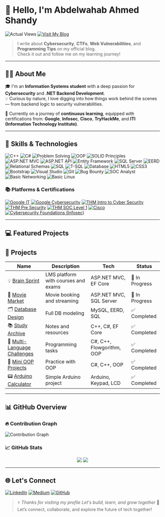 # 👋 Hello, I'm Abdelwahab Ahmed Shandy

![Actual Views](https://komarev.com/ghpvc/?username=abdelwahab-ahmed-shandy&color=blue) [![Visit My Blog](https://img.shields.io/badge/Visit%20My%20Blog-2962FF?style=flat-square&logo=hashnode&logoColor=white)](https://abdelwahabshandy.hashnode.dev)
> I write about **Cybersecurity**, **CTFs**, **Web Vulnerabilities**, and **Programming Tips** on my official blog.  
> Check it out and follow me on my learning journey!

---

## 🧑‍💻 About Me

🎓 I'm an **Information Systems student** with a deep passion for **Cybersecurity** and **.NET Backend Development**.  
💡 Curious by nature, I love digging into how things work behind the scenes — from backend logic to security vulnerabilities.

🎯 Currently on a journey of **continuous learning**, equipped with certifications from:
**Google**, **Infosec**, **Cisco**, **TryHackMe**, and **ITI (Information Technology Institute)**.

---

## 💼 Skills & Technologies

![C++](https://img.shields.io/badge/C++-00599C?logo=c%2B%2B&logoColor=white)
![C#](https://img.shields.io/badge/C%23-68217A?logo=csharp&logoColor=white)
![Problem Solving](https://img.shields.io/badge/Problem%20Solving-FF4500?logo=lightbulb&logoColor=white)
![OOP](https://img.shields.io/badge/OOP-228B22?logo=oop&logoColor=white)
![SOLID Principles](https://img.shields.io/badge/SOLID-0078D4?logo=dotnet&logoColor=white)
![ASP.NET MVC](https://img.shields.io/badge/ASP.NET%20MVC-512BD4?logo=dotnet&logoColor=white)
![ASP.NET API](https://img.shields.io/badge/ASP.NET%20API-512BD4?logo=dotnet&logoColor=white)
![Entity Framework](https://img.shields.io/badge/Entity%20Framework-1572B6?logo=ef&logoColor=white)
![SQL Server](https://img.shields.io/badge/SQL%20Server-B7312C?logo=microsoftsqlserver&logoColor=white)
![EERD](https://img.shields.io/badge/EERD-4B8BBE?logo=diagram&logoColor=white)
![Relational Schemas](https://img.shields.io/badge/Relational%20Schemas-16A085?logo=table&logoColor=white)
![SQL](https://img.shields.io/badge/SQL-4479A1?logo=sql&logoColor=white)
![T-SQL](https://img.shields.io/badge/T--SQL-CC2927?logo=microsoftsqlserver&logoColor=white)
![Database](https://img.shields.io/badge/Database-F39C12?logo=database&logoColor=white)
![HTML5](https://img.shields.io/badge/HTML5-FF5722?logo=html5&logoColor=white)
![CSS3](https://img.shields.io/badge/CSS3-2965F1?logo=css3&logoColor=white)
![Bootstrap](https://img.shields.io/badge/Bootstrap-7952B3?logo=bootstrap&logoColor=white)
![Visual Studio](https://img.shields.io/badge/Visual%20Studio-5C2D91?logo=visualstudio&logoColor=white)
![Git](https://img.shields.io/badge/Git-F05032?logo=git&logoColor=white)
![Bug Bounty](https://img.shields.io/badge/Bug%20Bounty-FFD700?logo=bugcrowd&logoColor=black)
![SOC Analyst](https://img.shields.io/badge/SOC%20Analyst-6C757D?logo=shield&logoColor=white)
![Basic Networking](https://img.shields.io/badge/Networking-1F618D?logo=network-wired&logoColor=white)
![Basic Linux](https://img.shields.io/badge/Linux-FCC624?logo=linux&logoColor=black)

### 📚 Platforms & Certifications

[![Google IT](https://img.shields.io/badge/Google%20IT-4285F4?logo=google&logoColor=white)](https://www.coursera.org/account/accomplishments/specialization/certificate/Q3VLSMMTT92Q)
[![Google Cybersecurity](https://img.shields.io/badge/Google%20Cybersecurity-4285F4?logo=google&logoColor=white)](https://www.coursera.org/account/accomplishments/specialization/certificate/S8WNUGABPSRE)
[![THM Intro to Cyber Security](https://img.shields.io/badge/Intro%20to%20Cyber%20Security-88CC14?logo=tryhackme&logoColor=white)](https://tryhackme-certificates.s3-eu-west-1.amazonaws.com/THM-Y8OSU58WFX.png)
[![THM Pre Security](https://img.shields.io/badge/Pre%20Security-88CC14?logo=tryhackme&logoColor=white)](https://tryhackme-certificates.s3-eu-west-1.amazonaws.com/THM-KMB2V4BNQ7.png)
[![THM SOC Level 1](https://img.shields.io/badge/SOC%20Level%201-88CC14?logo=tryhackme&logoColor=white)](https://tryhackme-certificates.s3-eu-west-1.amazonaws.com/THM-3SQBPBNHY6.png)
[![Cisco](https://img.shields.io/badge/Cisco-1BA0D7?logo=cisco&logoColor=white)](https://www.credly.com/badges/c909386b-3c65-476c-90fd-732bbeda98d9/linked_in_profile)
[![Cybersecurity Foundations (Infosec)](https://img.shields.io/badge/Cybersecurity%20Foundations-5E3AA0?logo=security&logoColor=white)](https://www.coursera.org/account/accomplishments/specialization/certificate/TDLQWLASGRSV)

---

## 💻 Featured Projects

## 🚀 Projects

| Name | Description | Tech | Status |
|------|-------------|------|--------|
| 💡 [Brain Sprint](https://github.com/abdelwahab-ahmed-shandy/Brain-Sprint) | LMS platform with courses and exams | ASP.NET MVC, EF Core | 🚧 In Progress |
| 🎥 [Movie Market](https://github.com/abdelwahab-ahmed-shandy/MovieMarket) | Movie booking and streaming | ASP.NET MVC, SQL Server | 🚧 In Progress |
| 🗂️ [Database Design](https://github.com/Abdelwahab-Shandy/Database-Design-with-ERD-EERD-Relational-Schemas-SQL-Implementation) | Full DB modeling | MySQL, EERD, SQL | ✅ Completed |
| 📚 [Study Archive](https://github.com/abdelwahab-ahmed-shandy/My-Study-Archive) | Notes and resources | C++, C#, EF Core | ✅ Completed |
| 🧠 [Multi-Language Challenges](https://github.com/abdelwahab-ahmed-shandy/Programming-Challenges-Multi-Language) | Programming tasks | C#, C++, Flowgorithm, OOP | ✅ Completed |
| 🧩 [Mini OOP Projects](https://github.com/Abdelwahab-Shandy/CSharp-OOP-Mini-Projects) | Practice with OOP | C#, C++, OOP | ✅ Completed |
| 📟 [Arduino Calculator](https://github.com/abdelwahab-ahmed-shandy/Arduino-Calculator-4x4-Keypad-LCD) | Simple Arduino project | Arduino, Keypad, LCD | ✅ Completed |

---

## 📊 GitHub Overview

### 🔥 Contribution Graph
![Contribution Graph](https://github-readme-activity-graph.vercel.app/graph?username=abdelwahab-ahmed-shandy&theme=radical)

### 📈 GitHub Stats  
<div align="center">
  <img src="https://github-readme-stats.vercel.app/api?username=abdelwahab-ahmed-shandy&show_icons=true&theme=radical" />
  <img src="https://github-readme-stats.vercel.app/api/top-langs/?username=abdelwahab-ahmed-shandy&layout=compact&theme=radical&langs_count=10" />
</div>

---

## 🌐 Let's Connect

[![LinkedIn](https://img.shields.io/badge/Followers-4000-blue?style=for-the-badge&logo=linkedin&logoColor=white)](https://www.linkedin.com/in/abdelwahab-ahmed-shandy/)
[![Medium](https://img.shields.io/badge/Followers-25-brightgreen?style=for-the-badge&logo=medium&logoColor=white)](https://medium.com/@abdelwahabshandy)
[![GitHub](https://img.shields.io/badge/GitHub-333333?style=for-the-badge&logo=github&logoColor=white)](https://github.com/abdelwahab-ahmed-shandy)

> ⚡ *Thanks for visiting my profile Let's build, learn, and grow together*
> 🚀 Let’s connect, collaborate, and explore the future of tech together!
